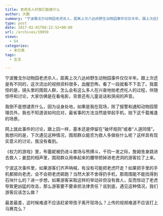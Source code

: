 ```yaml
---
title: 老虎杀人时我们能做什么
author: 大鹏
summary: "宁波雅戈尔动物园老虎杀人，距离上次八达岭野生动物园事件仅仅半年。跟上次还是有不同的，这次流出的视频资料很多，血腥恐怖，看了一段就看不下去了。我震惊的是，镜头里的围观人群，怎么会有这么多人在兴奋地拍老虎吃人的过程，伴随惊呼和讨论，大家仿佛是在看电影，背景还有儿童说话和哭闹的声音。"
type: post
date: 2017-02-01T08:22:52+00:00
url: /archives/19059
views:
  - 54
categories:
  - 未分类
tags:
  - 生活

---
```

宁波雅戈尔动物园老虎杀人，距离上次八达岭野生动物园事件仅仅半年。跟上次还是有不同的，这次流出的视频资料很多，血腥恐怖，看了一段就看不下去了。我震惊的是，镜头里的围观人群，怎么会有这么多人在兴奋地拍老虎吃人的过程，伴随惊呼和讨论，大家仿佛是在看电影，背景还有儿童说话和哭闹的声音。

我倒不是想谴责什么，因为设身处地，如果是我在现场，除了报警和通知动物园管理员外，我也不知道该如何应对，最省事的方法当然是举起手机，拍下这千载难逢的场景。

网上就此事件的讨论，跟上回一样，基本还是停留在“破坏规则”或者“人道同情”。我想问的是，下次遇见这种情况，围观群众能否为救人多做些什么呢？这样具有现实意义的讨论，我没有看到。

《权力的游戏》里，布蕾妮被扔进斗兽场与熊搏斗，千钧一发之际，詹姆舍身跳进去救人；姜昆的相声里，围观群众用串起来的腰带把掉进老虎洞的游客拉了上来。

宁波这次事件里，如果游客们齐声呐喊，有没有可能把老虎吓走？如果把手里的手机都掷向老虎，会不会把老虎砸跑？当然大家不舍得扔手机，那周围能不能找得到石块什么的？进一步想，如果游客采取这样的举动非但没有救人，反而惊动了老虎导致更凶猛的攻击，那么游客要不要承担法律责任？说到底，遇见这种情况，我们游客应该怎么做？

最差最差，这时候难道不应该赶紧带孩子离开现场么？上传的视频难道不应该打上马赛克么？

